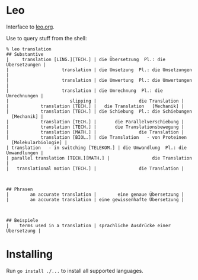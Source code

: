 # Leo

Interface to [leo.org](https://www.leo.org/).

Use to query stuff from the shell:

	% leo translation
	## Substantive
	|     translation [LING.][TECH.] | die Übersetzung  Pl.: die Übersetzungen |
	|                    translation | die Umsetzung  Pl.: die Umsetzungen |
	|                    translation | die Umwertung  Pl.: die Umwertungen |
	|                    translation | die Umrechnung  Pl.: die Umrechnungen |
	|                       slipping |                die Translation |
	|            translation [TECH.] |   die Translation   [Mechanik] |
	|            translation [TECH.] | die Schiebung  Pl.: die Schiebungen   [Mechanik] |
	|            translation [TECH.] |       die Parallelverschiebung |
	|            translation [TECH.] |       die Translationsbewegung |
	|            translation [MATH.] |                die Translation |
	|            translation [BIOL.] | die Translation   - von Proteinen   [Molekularbiologie] |
	| translation   - in switching [TELEKOM.] | die Umwandlung  Pl.: die Umwandlungen |
	| parallel translation [TECH.][MATH.] |                die Translation |
	|   translational motion [TECH.] |                die Translation |



	## Phrasen
	|        an accurate translation |        eine genaue Übersetzung |
	|        an accurate translation | eine gewissenhafte Übersetzung |



	## Beispiele
	|    terms used in a translation | sprachliche Ausdrücke einer Übersetzung |



# Installing

Run `go install ./...` to install all supported languages. 

